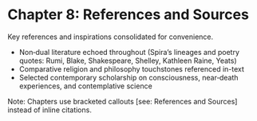 # Chapter 8: References and Sources

Key references and inspirations consolidated for convenience.

- Non‑dual literature echoed throughout (Spira’s lineages and poetry quotes: Rumi, Blake, Shakespeare, Shelley, Kathleen Raine, Yeats)
- Comparative religion and philosophy touchstones referenced in-text
- Selected contemporary scholarship on consciousness, near‑death experiences, and contemplative science

Note: Chapters use bracketed callouts [see: References and Sources] instead of inline citations.

